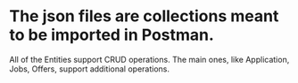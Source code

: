# The json files are collections meant to be imported in Postman.

All of the Entities support CRUD operations. The main ones, like Application, Jobs, Offers, support additional operations.